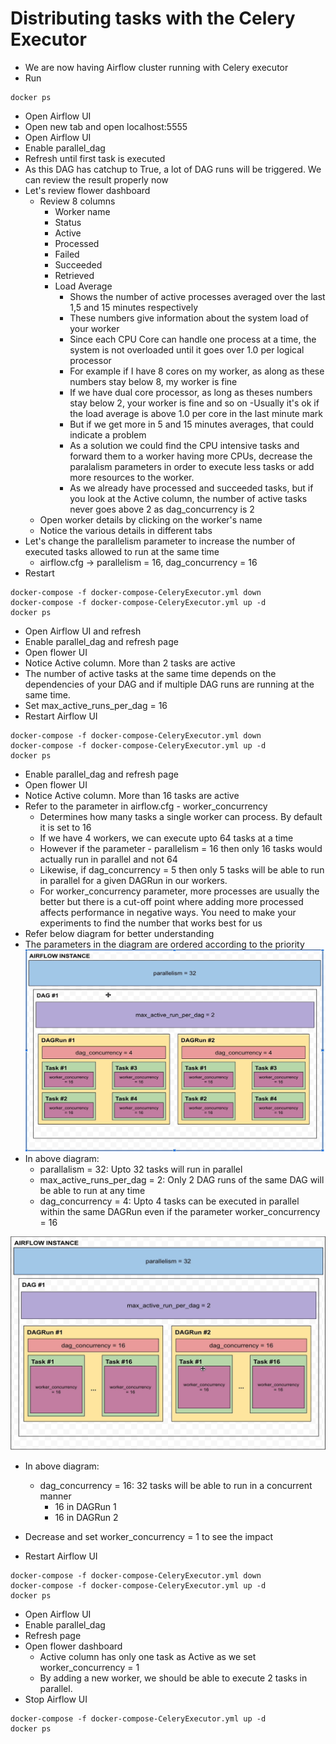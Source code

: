 # Distributing tasks with the Celery Executor
- We are now having Airflow cluster running with Celery executor
- Run
```
docker ps
```
- Open Airflow UI
- Open new tab and open localhost:5555
- Open Airflow UI
- Enable parallel_dag
- Refresh until first task is executed
- As this DAG has catchup to True, a lot of DAG runs will be triggered. We can review the result properly now
- Let's review flower dashboard
  - Review 8 columns
    - Worker name
    - Status
    - Active
    - Processed
    - Failed
    - Succeeded
    - Retrieved
    - Load Average
      - Shows the number of active processes averaged over the last 1,5 and 15 minutes respectively
      - These numbers give information about the system load of your worker
      - Since each CPU Core can handle one process at a time, the system is not overloaded until it goes over 1.0 per logical processor
      - For example if I have 8 cores on my worker, as along as these numbers stay below 8, my worker is fine
      - If we have dual core processor, as long as theses numbers stay below 2, your worker is fine and so on
      -Usually it's ok if the load average is above 1.0 per core in the last minute mark
      - But if we get more in 5 and 15 minutes averages, that could indicate a problem
      - As a solution we could find the CPU intensive tasks and forward them to a worker having more CPUs, decrease the paralalism parameters in order to execute less tasks or add more resources to the worker.
      - As we already have processed and succeeded tasks, but if you look at the Active column, the number of active tasks never goes above 2 as dag_concurrency is 2
  - Open worker details by clicking on the worker's name
  - Notice the various details in different tabs
- Let's change the parallelism parameter to increase the number of executed tasks allowed to run at the same time
  - airflow.cfg -> parallelism = 16, dag_concurrency = 16
- Restart
```
docker-compose -f docker-compose-CeleryExecutor.yml down
docker-compose -f docker-compose-CeleryExecutor.yml up -d
docker ps
```
- Open Airflow UI and refresh
- Enable parallel_dag and refresh page
- Open flower UI
- Notice Active column. More than 2 tasks are active
- The number of active tasks at the same time depends on the dependencies of your DAG and if multiple DAG runs are running at the same time.
- Set max_active_runs_per_dag = 16
- Restart Airflow UI
```
docker-compose -f docker-compose-CeleryExecutor.yml down
docker-compose -f docker-compose-CeleryExecutor.yml up -d
docker ps
```
- Enable parallel_dag and refresh page
- Open flower UI
- Notice Active column. More than 16 tasks are active
- Refer to the parameter in airflow.cfg - worker_concurrency
  - Determines how many tasks a single worker can process. By default it is set to 16
  - If we have 4 workers, we can execute upto 64 tasks at a time
  - However if the parameter - parallelism = 16 then only 16 tasks would actually run in parallel and not 64
  - Likewise, if dag_concurrency = 5 then only 5 tasks will be able to run in parallel for a given DAGRun in our workers.
  - For worker_concurrency parameter, more processes are usually the better but there is a cut-off point where adding more processed affects performance in negative ways. You need to make your experiments to find the number that works best for us
- Refer below diagram for better understanding
- The parameters in the diagram are ordered according to the priority
![](img/tasks-distribution.png)
- In above diagram:
  - parallalism = 32:  Upto 32 tasks will run in parallel
  - max_active_runs_per_dag = 2: Only 2 DAG runs of the same DAG will be able to run at any time
  - dag_concurrency = 4: Upto 4 tasks can be executed in parallel within the same DAGRun even if the parameter worker_concurrency = 16

![](img/tasks-distribution-2.png)
- In above diagram:
  - dag_concurrency = 16: 32 tasks will be able to run in a concurrent manner
    - 16 in DAGRun 1
    - 16 in DAGRun 2

- Decrease and set worker_concurrency = 1 to see the impact
- Restart Airflow UI
```
docker-compose -f docker-compose-CeleryExecutor.yml down
docker-compose -f docker-compose-CeleryExecutor.yml up -d
docker ps
```
- Open Airflow UI
- Enable parallel_dag
- Refresh page
- Open flower dashboard
  - Active column has only one task as Active as we set worker_concurrency = 1
  - By adding a new worker, we should be able to execute 2 tasks in parallel.
- Stop Airflow UI
```
docker-compose -f docker-compose-CeleryExecutor.yml up -d
docker ps
```
